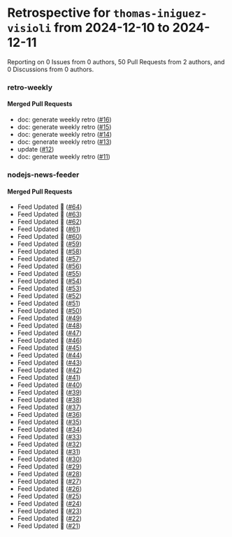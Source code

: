 # Retrospective for `thomas-iniguez-visioli` from 2024-12-10 to 2024-12-11

Reporting on 0 Issues from 0 authors, 50 Pull Requests from 2 authors, and 0 Discussions from 0 authors.


### retro-weekly

#### Merged Pull Requests

- doc: generate weekly retro ([#16](https://github.com/thomas-iniguez-visioli/retro-weekly/pull/16))
- doc: generate weekly retro ([#15](https://github.com/thomas-iniguez-visioli/retro-weekly/pull/15))
- doc: generate weekly retro ([#14](https://github.com/thomas-iniguez-visioli/retro-weekly/pull/14))
- doc: generate weekly retro ([#13](https://github.com/thomas-iniguez-visioli/retro-weekly/pull/13))
- update ([#12](https://github.com/thomas-iniguez-visioli/retro-weekly/pull/12))
- doc: generate weekly retro ([#11](https://github.com/thomas-iniguez-visioli/retro-weekly/pull/11))

### nodejs-news-feeder

#### Merged Pull Requests

- Feed Updated 🍿 ([#64](https://github.com/thomas-iniguez-visioli/nodejs-news-feeder/pull/64))
- Feed Updated 🍿 ([#63](https://github.com/thomas-iniguez-visioli/nodejs-news-feeder/pull/63))
- Feed Updated 🍿 ([#62](https://github.com/thomas-iniguez-visioli/nodejs-news-feeder/pull/62))
- Feed Updated 🍿 ([#61](https://github.com/thomas-iniguez-visioli/nodejs-news-feeder/pull/61))
- Feed Updated 🍿 ([#60](https://github.com/thomas-iniguez-visioli/nodejs-news-feeder/pull/60))
- Feed Updated 🍿 ([#59](https://github.com/thomas-iniguez-visioli/nodejs-news-feeder/pull/59))
- Feed Updated 🍿 ([#58](https://github.com/thomas-iniguez-visioli/nodejs-news-feeder/pull/58))
- Feed Updated 🍿 ([#57](https://github.com/thomas-iniguez-visioli/nodejs-news-feeder/pull/57))
- Feed Updated 🍿 ([#56](https://github.com/thomas-iniguez-visioli/nodejs-news-feeder/pull/56))
- Feed Updated 🍿 ([#55](https://github.com/thomas-iniguez-visioli/nodejs-news-feeder/pull/55))
- Feed Updated 🍿 ([#54](https://github.com/thomas-iniguez-visioli/nodejs-news-feeder/pull/54))
- Feed Updated 🍿 ([#53](https://github.com/thomas-iniguez-visioli/nodejs-news-feeder/pull/53))
- Feed Updated 🍿 ([#52](https://github.com/thomas-iniguez-visioli/nodejs-news-feeder/pull/52))
- Feed Updated 🍿 ([#51](https://github.com/thomas-iniguez-visioli/nodejs-news-feeder/pull/51))
- Feed Updated 🍿 ([#50](https://github.com/thomas-iniguez-visioli/nodejs-news-feeder/pull/50))
- Feed Updated 🍿 ([#49](https://github.com/thomas-iniguez-visioli/nodejs-news-feeder/pull/49))
- Feed Updated 🍿 ([#48](https://github.com/thomas-iniguez-visioli/nodejs-news-feeder/pull/48))
- Feed Updated 🍿 ([#47](https://github.com/thomas-iniguez-visioli/nodejs-news-feeder/pull/47))
- Feed Updated 🍿 ([#46](https://github.com/thomas-iniguez-visioli/nodejs-news-feeder/pull/46))
- Feed Updated 🍿 ([#45](https://github.com/thomas-iniguez-visioli/nodejs-news-feeder/pull/45))
- Feed Updated 🍿 ([#44](https://github.com/thomas-iniguez-visioli/nodejs-news-feeder/pull/44))
- Feed Updated 🍿 ([#43](https://github.com/thomas-iniguez-visioli/nodejs-news-feeder/pull/43))
- Feed Updated 🍿 ([#42](https://github.com/thomas-iniguez-visioli/nodejs-news-feeder/pull/42))
- Feed Updated 🍿 ([#41](https://github.com/thomas-iniguez-visioli/nodejs-news-feeder/pull/41))
- Feed Updated 🍿 ([#40](https://github.com/thomas-iniguez-visioli/nodejs-news-feeder/pull/40))
- Feed Updated 🍿 ([#39](https://github.com/thomas-iniguez-visioli/nodejs-news-feeder/pull/39))
- Feed Updated 🍿 ([#38](https://github.com/thomas-iniguez-visioli/nodejs-news-feeder/pull/38))
- Feed Updated 🍿 ([#37](https://github.com/thomas-iniguez-visioli/nodejs-news-feeder/pull/37))
- Feed Updated 🍿 ([#36](https://github.com/thomas-iniguez-visioli/nodejs-news-feeder/pull/36))
- Feed Updated 🍿 ([#35](https://github.com/thomas-iniguez-visioli/nodejs-news-feeder/pull/35))
- Feed Updated 🍿 ([#34](https://github.com/thomas-iniguez-visioli/nodejs-news-feeder/pull/34))
- Feed Updated 🍿 ([#33](https://github.com/thomas-iniguez-visioli/nodejs-news-feeder/pull/33))
- Feed Updated 🍿 ([#32](https://github.com/thomas-iniguez-visioli/nodejs-news-feeder/pull/32))
- Feed Updated 🍿 ([#31](https://github.com/thomas-iniguez-visioli/nodejs-news-feeder/pull/31))
- Feed Updated 🍿 ([#30](https://github.com/thomas-iniguez-visioli/nodejs-news-feeder/pull/30))
- Feed Updated 🍿 ([#29](https://github.com/thomas-iniguez-visioli/nodejs-news-feeder/pull/29))
- Feed Updated 🍿 ([#28](https://github.com/thomas-iniguez-visioli/nodejs-news-feeder/pull/28))
- Feed Updated 🍿 ([#27](https://github.com/thomas-iniguez-visioli/nodejs-news-feeder/pull/27))
- Feed Updated 🍿 ([#26](https://github.com/thomas-iniguez-visioli/nodejs-news-feeder/pull/26))
- Feed Updated 🍿 ([#25](https://github.com/thomas-iniguez-visioli/nodejs-news-feeder/pull/25))
- Feed Updated 🍿 ([#24](https://github.com/thomas-iniguez-visioli/nodejs-news-feeder/pull/24))
- Feed Updated 🍿 ([#23](https://github.com/thomas-iniguez-visioli/nodejs-news-feeder/pull/23))
- Feed Updated 🍿 ([#22](https://github.com/thomas-iniguez-visioli/nodejs-news-feeder/pull/22))
- Feed Updated 🍿 ([#21](https://github.com/thomas-iniguez-visioli/nodejs-news-feeder/pull/21))